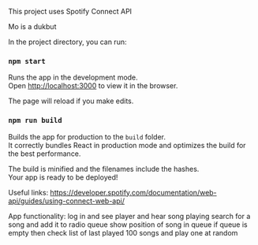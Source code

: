 This project uses Spotify Connect API

Mo is a dukbut

In the project directory, you can run:

### `npm start`

Runs the app in the development mode.<br />
Open [http://localhost:3000](http://localhost:3000) to view it in the browser.

The page will reload if you make edits.<br />

### `npm run build`

Builds the app for production to the `build` folder.<br />
It correctly bundles React in production mode and optimizes the build for the best performance.

The build is minified and the filenames include the hashes.<br />
Your app is ready to be deployed!

Useful links:
https://developer.spotify.com/documentation/web-api/guides/using-connect-web-api/


App functionality:
log in and see player and hear song playing
search for a song and add it to radio queue
show position of song in queue
if queue is empty then check list of last played 100 songs and play one at random
